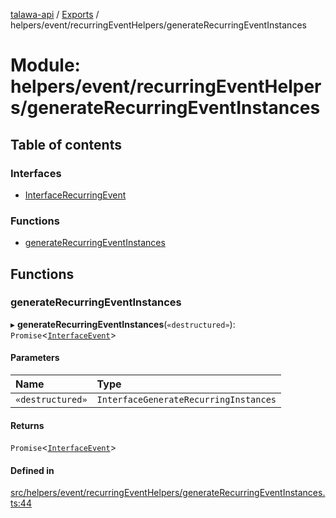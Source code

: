 [talawa-api](../README.md) / [Exports](../modules.md) / helpers/event/recurringEventHelpers/generateRecurringEventInstances

# Module: helpers/event/recurringEventHelpers/generateRecurringEventInstances

## Table of contents

### Interfaces

- [InterfaceRecurringEvent](../interfaces/helpers_event_recurringEventHelpers_generateRecurringEventInstances.InterfaceRecurringEvent.md)

### Functions

- [generateRecurringEventInstances](helpers_event_recurringEventHelpers_generateRecurringEventInstances.md#generaterecurringeventinstances)

## Functions

### generateRecurringEventInstances

▸ **generateRecurringEventInstances**(`«destructured»`): `Promise`\<[`InterfaceEvent`](../interfaces/models_Event.InterfaceEvent.md)\>

#### Parameters

| Name | Type |
| :------ | :------ |
| `«destructured»` | `InterfaceGenerateRecurringInstances` |

#### Returns

`Promise`\<[`InterfaceEvent`](../interfaces/models_Event.InterfaceEvent.md)\>

#### Defined in

[src/helpers/event/recurringEventHelpers/generateRecurringEventInstances.ts:44](https://github.com/PalisadoesFoundation/talawa-api/blob/095495b/src/helpers/event/recurringEventHelpers/generateRecurringEventInstances.ts#L44)
